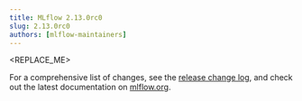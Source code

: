 ```yaml
---
title: MLflow 2.13.0rc0
slug: 2.13.0rc0
authors: [mlflow-maintainers]
---
```


<REPLACE_ME>

For a comprehensive list of changes, see the [release change log](https://github.com/mlflow/mlflow/releases/tag/v2.13.0rc0), and check out the latest documentation on [mlflow.org](http://mlflow.org/).
